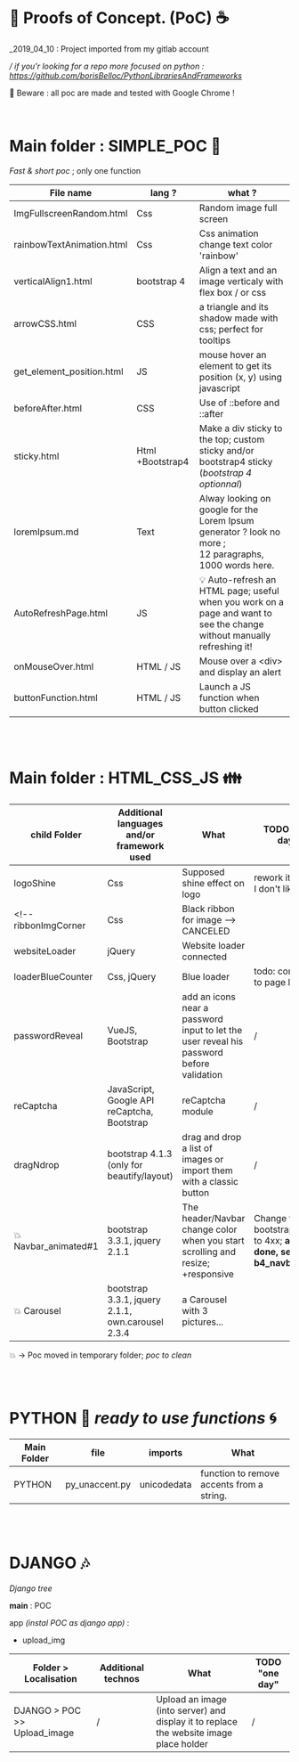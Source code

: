 :thought_balloon: Proofs of Concept. (PoC) :coffee:
=======
_2019_04_10 : Project imported from my gitlab account

_/ if you'r looking for a repo more focused on python : https://github.com/borisBelloc/PythonLibrariesAndFrameworks_

:floppy_disk: Beware : all poc are made and tested with Google Chrome !

<br/>

Main folder : SIMPLE_POC :dizzy:
=======
_Fast & short poc_ ; only one function

File name | lang ? | what ?
----| ----| ----
ImgFullscreenRandom.html | Css | Random image full screen
rainbowTextAnimation.html | Css | Css animation change text color 'rainbow'
verticalAlign1.html | bootstrap 4 | Align a text and an image verticaly with flex box / or css
arrowCSS.html | CSS | a triangle and its shadow made with css; perfect for tooltips
get_element_position.html | JS | mouse hover an element to get its position (x, y) using javascript
beforeAfter.html | CSS | Use of ::before and ::after
sticky.html | Html +Bootstrap4 | Make a div sticky to the top; custom sticky and/or bootstrap4 sticky <br/>(_bootstrap 4 optionnal_)
loremIpsum.md | Text | Alway looking on google for the Lorem Ipsum generator ? look no more ; <br/> 12 paragraphs, 1000 words here.
AutoRefreshPage.html | JS | :bulb: Auto-refresh an HTML page; useful when you work on a page and want to see the change without manually refreshing it!
onMouseOver.html | HTML / JS | Mouse over a \<div> and display an alert
buttonFunction.html | HTML / JS | Launch a JS function when button clicked



<br/><br/>

Main folder : HTML_CSS_JS :family:
=======

child Folder | Additional languages and/or framework used | What | TODO "one day"
---- | ---- | ----| ----
logoShine | Css | Supposed shine effect on logo | rework it, finaly I don't like it
<!-- ribbonImgCorner | Css | Black ribbon for image --> CANCELED
websiteLoader | jQuery | Website loader connected
loaderBlueCounter | Css, jQuery | Blue loader | todo: connect it to page loading
passwordReveal | VueJS, Bootstrap | add an icons near a password input to let the user reveal his password before validation | /
reCaptcha | JavaScript, Google API reCaptcha, Bootstrap | reCaptcha module | /
dragNdrop | bootstrap 4.1.3 (only for beautify/layout) | drag and drop a list of images or import them with a classic button | /
:collision:Navbar_animated#1 | bootstrap 3.3.1, jquery 2.1.1 | The header/Navbar change color when you start scrolling and resize; +responsive | Change from bootstrap 331 to 4xx; **almost done, see file b4_navbar.html**
:collision: Carousel | bootstrap 3.3.1, jquery 2.1.1, own.carousel 2.3.4 | a Carousel with 3 pictures...


:collision: -> Poc moved in temporary folder; _poc to clean_

<br/><br/>

PYTHON :snake: *_ready to use_ functions* :cyclone:
=======

Main Folder | file | imports | What
 ---- | ---- | ---- | ----
PYTHON | py_unaccent.py | unicodedata | function to remove accents from a string.

<br/><br/>

DJANGO :notes:
=======
_Django tree_

**main** : POC

app _(instal POC as django app)_ :
- upload_img

Folder > Localisation | Additional technos | What | TODO "one day"
---- | ---- | ---- | ----
DJANGO > POC >> Upload_image | / | Upload an image (into server) and display it to replace the website image place holder | /
